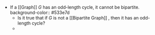 - If a [[Graph]] $G$ has an odd-length cycle, it cannot be bipartite.
  background-color:: #533e7d
	- Is it true that if $G$ is not a [[Bipartite Graph]] , then it has an odd-length cycle?
	-